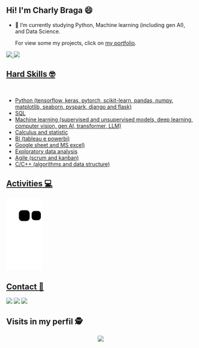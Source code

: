 

<!--
**charlyBraga/charlyBraga** is a ✨ _special_ ✨ repository because its `README.md` (this file) appears on your GitHub profile.

Here are some ideas to get you started:

- 🔭 I’m currently working on ...
- 🌱 I’m currently learning Python, DataScience, Django, BI, PowerBI, Deep Leraning, Machine Learning ...
- 👯 I’m looking to collaborate on ...
- 🤔 I’m looking for help with ...
- 💬 Ask me about ...
- 📫 How to reach me: ...
- 😄 Pronouns: ...
- ⚡ Fun fact: ...
-->

## Hi! I'm Charly Braga 😄 

- 🌱 I’m currently studying Python, Machine learning (including gen AI), and Data Science.

  For view some my projects, click on [my portfolio](https://github.com/charlyBraga/my-portfolio/blob/main/README.md]).

<div>
  <a href="https://github.com/charlybraga">
  <img height="180em" src="https://github-readme-stats.vercel.app/api?username=charlybraga&show_icons=true&theme=dracula&include_all_commits=true&count_private=true"/>
  <img height="180em" src="https://github-readme-stats.vercel.app/api/top-langs/?username=charlybraga&layout=compact&langs_count=7&theme=dracula"/>
</div>
 
 ## Hard Skills :nerd_face:
 
<div style="display: inline_block"><br>  
  <ul>
  <li> Python (tensorflow, keras, pytorch, scikit-learn, pandas, numpy, matplotlib, seaborn, pyspark, django and flask)</li>
  <li> SQL </li>
  <li> Machine learning (supervised and unsupervised models, deep learning, computer vision, gen AI, transformer, LLM) </li>
  <li> Calculus and statistic </li>
  <li> BI (tableau e powerbi) </li>
  <li> Google sheet and MS excel)  </li>
  <li> Exploratory data analysis </li>
  <li> Agile (scrum and kanban) </li>
  <li> C/C++ (algorithms and data structure)  </li> 


  </ul>
  
  <!-- <img align="center" alt="Charly-Python" height="30" width="40" src="https://raw.githubusercontent.com/devicons/devicon/master/icons/django/django-original.svg">
  <img align="center" alt="Charly-Python" height="30" width="40" src="https://raw.githubusercontent.com/devicons/devicon/master/icons/python/python-original.svg">
 <img align="center" alt="Charly-Python" height="30" width="40" src="https://raw.githubusercontent.com/devicons/devicon/master/icons/cplusplus/cplusplus-original.svg">
  <img align="center" alt="Charly-Js" height="30" width="40" src="https://raw.githubusercontent.com/devicons/devicon/master/icons/javascript/javascript-plain.svg"> 
 <img align="center" alt="Charly-Python" height="30" width="40" src="https://raw.githubusercontent.com/devicons/devicon/master/icons/c/c-original.svg"> -->
  <!--<img align="right" alt="Charly-yoda" src="https://cdn.discordapp.com/attachments/795358919417397249/825430589581688872/hi.gif">-->
</div>
 
 ## Activities :computer:
![Snake animation](https://github.com/rafaballerini/rafaballerini/blob/output/github-contribution-grid-snake.svg)
 
  

## Contact :iphone:
<div> 
 <a href="https://www.linkedin.com/in/charly-braga-ventura-b45224128/" target="_blank"><img src="https://img.shields.io/badge/-LinkedIn-%230077B5?style=for-the-badge&logo=linkedin&logoColor=white" target="_blank"></a> 
 <a href="https://www.youtube.com/channel/UCbqeQ-cAJIOIcKNCE72VvuQ" target="_blank"><img src="https://img.shields.io/badge/YouTube-FF0000?style=for-the-badge&logo=youtube&logoColor=white" target="_blank"></a>
 <a href = "mailto:charlybraga@gmail.com"><img src="https://img.shields.io/badge/-Gmail-%23333?style=for-the-badge&logo=gmail&logoColor=white" target="_blank"></a>
</div>
 
 ## Visits in my perfil :detective: <br>
 <p align="center"> 
   <img alingn="center" src="https://profile-counter.glitch.me/charlyBraga/count.svg" />
 </p>


